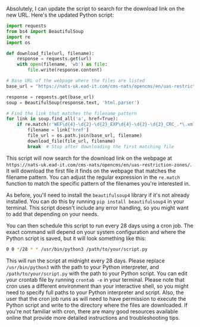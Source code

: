Absolutely, I can update the script to search for the download link on the new URL. Here's the updated Python script:

```python
import requests
from bs4 import BeautifulSoup
import re
import os

def download_file(url, filename):
    response = requests.get(url)
    with open(filename, 'wb') as file:
        file.write(response.content)

# Base URL of the webpage where the files are listed
base_url = "https://nats-uk.ead-it.com/cms-nats/opencms/en/uas-restriction-zones/"

response = requests.get(base_url)
soup = BeautifulSoup(response.text, 'html.parser')

# Find the link that matches the filename pattern
for link in soup.find_all('a', href=True):
    if re.match(r'WEF\d{4}-\d{2}-\d{2}_EXP\d{4}-\d{2}-\d{2}_CRC_.*\.xml$', link['href']):
        filename = link['href']
        file_url = os.path.join(base_url, filename)
        download_file(file_url, filename)
        break  # Stop after downloading the first matching file
```

This script will now search for the download link on the webpage at `https://nats-uk.ead-it.com/cms-nats/opencms/en/uas-restriction-zones/`. It will download the first file it finds on the webpage that matches the filename pattern. You can adjust the regular expression in the `re.match` function to match the specific pattern of the filenames you're interested in.

As before, you'll need to install the `beautifulsoup4` library if it's not already installed. You can do this by running `pip install beautifulsoup4` in your terminal. This script doesn't include any error handling, so you might want to add that depending on your needs.

You can then schedule this script to run every 28 days using a cron job. The exact command will depend on your system configuration and where the Python script is saved, but it will look something like this:

```bash
0 0 */28 * * /usr/bin/python3 /path/to/your/script.py
```

This will run the script at midnight every 28 days. Please replace `/usr/bin/python3` with the path to your Python interpreter, and `/path/to/your/script.py` with the path to your Python script. You can edit your crontab file by running `crontab -e` in your terminal. Please note that cron uses a different environment than your interactive shell, so you might need to specify full paths to your Python interpreter and script. Also, the user that the cron job runs as will need to have permission to execute the Python script and write to the directory where the files are downloaded. If you're not familiar with cron, there are many good resources available online that provide more detailed instructions and troubleshooting tips.